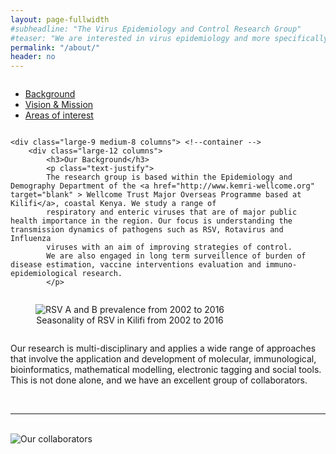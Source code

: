 ```yaml
---
layout: page-fullwidth
#subheadline: "The Virus Epidemiology and Control Research Group"
#teaser: "We are interested in virus epidemiology and more specifically on transmission pathways. How do infections spread within a household, at the community"
permalink: "/about/"
header: no
---
```


<section role="main" class="scroll-container">
<div class="row">
	<div class="large-3 medium-4 columns"> <!--side nav -->
		<div class="hide-for-small">
			<div class="sidebar">			
				<p></p>
				<nav class="side-nav">
					<ul class="side-nav">
						<li class="active"><a href="#">Background</a></li>
						<li>
						<a href="#">Vision & Mission</a>
						</li>
						<li>
    						<a href="#">Areas of interest</a>
  						</li>
					</ul>
				</nav>
			</div>
		</div>
	</div>

	<div class="large-9 medium-8 columns"> <!--container -->
		<div class="large-12 columns">
			<h3>Our Background</h3>
			<p class="text-justify">
			The research group is based within the Epidemiology and Demography Department of the <a href="http://www.kemri-wellcome.org" target="blank" > Wellcome Trust Major Overseas Programme based at Kilifi</a>, coastal Kenya. We study a range of 
			respiratory and enteric viruses that are of major public health importance in the region. Our focus is understanding the transmission dynamics of pathogens such as RSV, Rotavirus and Influenza 
			viruses with an aim of improving strategies of control. 
			We are also engaged in long term surveillence of burden of disease estimation, vaccine interventions evaluation and immuno-epidemiological research.
			</p>
		
			

<div class="row">
  <div class="small-12 columns">
  <figure>
   <img src="{{ site.url }}/images/about.png" alt="RSV A and B prevalence from 2002 to 2016">
  <figcaption>
  <center> Seasonality of  RSV in Kilifi from 2002 to 2016</center>
  </figcaption>
  </figure>
  </div>
</div>


<p class="text-justify">
Our research is multi-disciplinary and applies a wide range of approaches that involve the application and development of molecular, 
immunological, bioinformatics, mathematical modelling, electronic tagging and social tools. This is not done alone, and we have an excellent group of collaborators.
</p>


</div>  
</div>
</section>

<br>
<hr>

<br>
<div class="row">
<div class="small-12 small-centered columns">
  <img src="{{ site.url }}/images/collaborators-logos.png" alt="Our collaborators">
</div>
</div>






<!--
<div class="row">
 
 <div class="small-2 columns">
 <div class="img">
  <img src="{{ site.url }}/images/university-of-warwick-new-logo.jpg" alt="University of Warwick">
  </div>
 </div>

 <div class="small-2 columns">
 <div class="img">
  <img src="{{ site.url }}/images/university-of-oxford.png" alt="University of Warwick">
  </div>
 </div>

 <div class="small-2 columns">
 <div class="img">
  <img src="{{ site.url }}/images/wtsi-logo.png" alt="Wellcone Trust Sanger Institute">
  </div>
 </div>

<div class="small-2 columns">
<div class="img">
 <img src="{{ site.url }}/images/lshtm-logo.jpg" alt="LSHTM">
</div>
</div>

<div class="small-2 columns">
<div class="img">
 <img src="{{ site.url }}/images/isi-logo.jpg" alt="ISI">
</div>
</div>

<div class="small-2 columns">
<div class="img">
 <img src="{{ site.url }}/images/university-of-manchester-logo.jpg" alt="University of Manchester">
 </div>
</div>

</div>

<div class="row">

<div class="small-2 columns">
<div class="img">
 <img src="{{ site.url }}/images/CDC-logo.jpg" alt="CDC">
 </div>
</div>

<div class="small-2 columns">
<div class="img">
 <img src="{{ site.url }}/images/rega-logo.png" alt="REGA">
 </div>
</div>

<div class="small-2 columns end">
<div class="img">
 <img src="{{ site.url }}/images/bocconi.png" alt="Bocconi">
 </div>
</div>

</div>
-->



